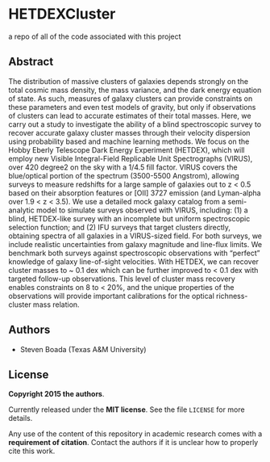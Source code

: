 # HETDEXCluster
a repo of all of the code associated with this project

## Abstract
The distribution of massive clusters of galaxies depends strongly on the total cosmic mass density, the mass variance, and the dark energy equation of state. As such, measures of galaxy clusters can provide constraints on these parameters and even test models of gravity, but only if observations of clusters can lead to accurate estimates of their total masses. Here, we carry out a study to investigate the ability of a blind spectroscopic survey to recover accurate galaxy cluster masses through their velocity dispersion using probability based and machine learning methods. We focus on the Hobby Eberly Telescope Dark Energy Experiment (HETDEX), which will employ new Visible Integral-Field Replicable Unit Spectrographs (VIRUS), over 420 degree2 on the sky with a 1/4.5 fill factor. VIRUS covers the blue/optical portion of the spectrum (3500-5500 Angstrom), allowing surveys to measure redshifts for a large sample of galaxies out to z < 0.5 based on their absorption features or [OII]  3727 emission (and Lyman-alpha over 1.9 < z < 3.5). We use a detailed mock galaxy catalog from a semi-analytic model to simulate surveys observed with VIRUS, including: (1) a blind, HETDEX-like survey with an incomplete but uniform spectroscopic selection function; and (2) IFU surveys that target clusters directly, obtaining spectra of all galaxies in a VIRUS-sized field. For both surveys, we include realistic uncertainties from galaxy magnitude and line-flux limits. We benchmark both surveys against spectroscopic observations with “perfect” knowledge of galaxy line-of-sight velocities. With HETDEX, we can recover cluster masses to ~ 0.1 dex which can be further improved to < 0.1 dex with targeted follow-up observations. This level of cluster mass recovery enables constraints on  8 to < 20%, and the unique properties of the observations will provide important calibrations for the optical richness-cluster mass relation.

## Authors
- Steven Boada (Texas A&M University)

## License
**Copyright 2015 the authors**.

Currently released under the **MIT license**.
See the file `LICENSE` for more details.

Any use of the content of this repository in academic research comes with a **requirement of citation**.
Contact the authors if it is unclear how to properly cite this work.
